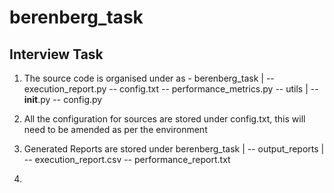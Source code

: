# berenberg_task
Interview Task 
---------

1. The source code is organised under as -
berenberg_task
|
-- execution_report.py
-- config.txt
-- performance_metrics.py
-- utils
   |
    -- __init__.py
    -- config.py

2. All the configuration for sources are stored under config.txt, this will need to be amended as per the environment
3. Generated Reports are stored  under
   berenberg_task
   |
   -- output_reports
      |
       -- execution_report.csv
       -- performance_report.txt

4. 

